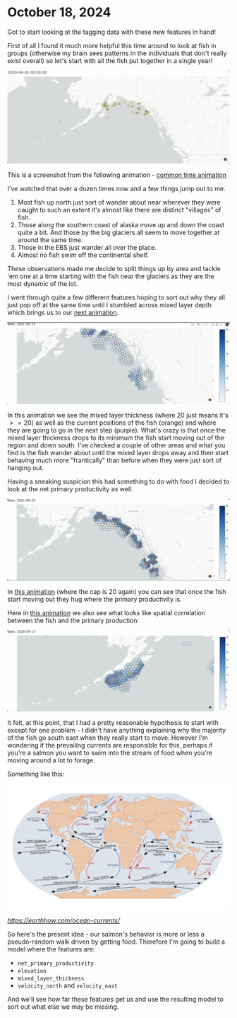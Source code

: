 # October 18, 2024

Got to start looking at the tagging data with these new features in hand! 

First of all I found it much more helpful this time around to look at fish in groups (otherwise
my brain sees patterns in the individuals that don't really exist overall) so let's start with
all the fish put together in a single year!

![common time](2024_10_18/common_time_swim.png)

This is a screenshot from the following animation - [common time animation](https://github.com/networkearth/mirrorverse/blob/main/docs/fishy_friday/2024_10_18/common_time_swim.mov)

I've watched that over a dozen times now and a few things jump out to me. 

1. Most fish up north just sort of wander about near wherever they were caught to such an extent it's almost like there are distinct "villages" of fish. 
2. Those along the southern coast of alaska move up
and down the coast quite a bit. And those by the big 
glaciers all seem to move together at around the same time. 
3. Those in the EBS just wander all over the place. 
4. Almost no fish swim off the continental shelf. 

These observations made me decide to split things up by area and tackle 'em one at a time starting with the fish near the glaciers as they are the most dynamic of the lot. 

I went through quite a few different features hoping to sort out why they all just pop off at the same time until I stumbled across mixed layer depth which brings us to our [next animation](https://github.com/networkearth/mirrorverse/blob/main/docs/fishy_friday/2024_10_18/mixed_layer_madness.mov). 

![mixed layer madness](2024_10_18/mixed_layer_madness.png)

In this animation we see the mixed layer thickness (where 20 just means it's $>=20$) as well as the current positions of the fish (orange) and where they are going to go in the next step (purple). What's crazy is that once the mixed layer thickness drops to its minimum the fish start moving out of the region and down south. I've checked a couple of other 
areas and what you find is the fish wander about until the mixed layer 
drops away and then start behaving much more "frantically" than before when they were just sort of hanging out. 

Having a sneaking suspicion this had something to do with food I decided to look at the net primary productivity as well. 

![production](2024_10_18/production.png)

In [this animation](https://github.com/networkearth/mirrorverse/blob/main/docs/fishy_friday/2024_10_18/production.mov) (where the cap is 20 again) you can see that once the 
fish start moving out they hug where the primary productivity is. 

Here in [this animation](https://github.com/networkearth/mirrorverse/blob/main/docs/fishy_friday/2024_10_18/primary_aleutians.mov) we also see what looks like spatial correlation between the fish and the primary production:

![aleutians](2024_10_18/primary_aleutians.png)

It felt, at this point, that I had a pretty reasonable hypothesis to start with except for one problem - I didn't have anything explaining why the majority of the fish go south east when they really start to move. However I'm wondering if the prevailing currents are responsible for this, perhaps if you're a salmon you want to swim into the stream of food when you're moving around a lot to forage. 

Something like this:

![currents](2024_10_18/currents.png)

*https://earthhow.com/ocean-currents/*

So here's the present idea - our salmon's behavior is more or less a pseudo-random walk driven by getting food. Therefore I'm going to build 
a model where the features are:

- `net_primary_productivity`
- `elevation`
- `mixed_layer_thickness`
- `velocity_north` and `velocity_east`

And we'll see how far these features get us and use the resulting model 
to sort out what else we may be missing. 



